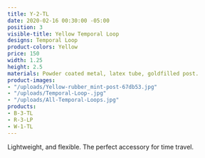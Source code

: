 ```yaml
---
title: Y-2-TL
date: 2020-02-16 00:30:00 -05:00
position: 3
visible-title: Yellow Temporal Loop
designs: Temporal Loop
product-colors: Yellow
price: 150
width: 1.25
height: 2.5
materials: Powder coated metal, latex tube, goldfilled post.
product-images:
- "/uploads/Yellow-rubber_mint-post-67db53.jpg"
- "/uploads/Temporal-Loop-.jpg"
- "/uploads/All-Temporal-Loops.jpg"
products:
- B-3-TL
- R-3-LP
- W-1-TL
---
```


Lightweight, and flexible. The perfect accessory for time travel. 